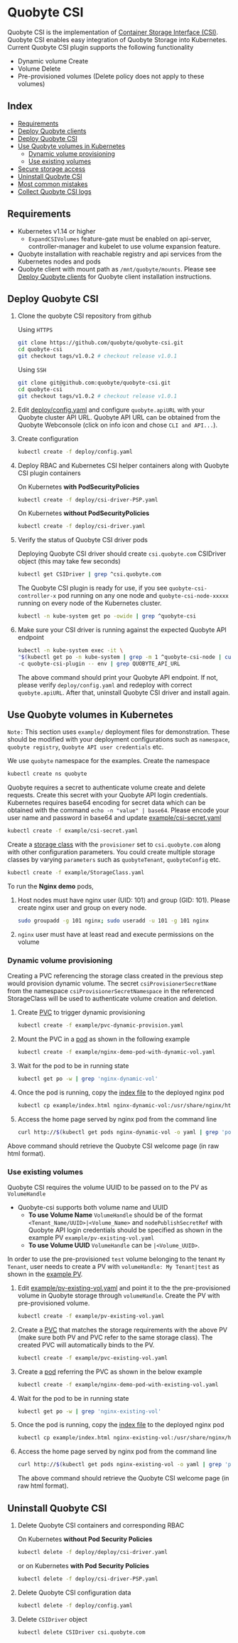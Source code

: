 # Quobyte CSI

Quobyte CSI is the implementation of
 [Container Storage Interface (CSI)](https://github.com/container-storage-interface/spec/tree/release-1.0).
 Quobyte CSI enables easy integration of Quobyte Storage into Kubernetes. Current Quobyte CSI plugin
 supports the following functionality

* Dynamic volume Create
* Volume Delete
* Pre-provisioned volumes (Delete policy does not apply to these volumes)

## Index

* [Requirements](#requirements)
* [Deploy Quobyte clients](docs/deploy_clients.md)
* [Deploy Quobyte CSI](#deploy-quobyte-CSI)
* [Use Quobyte volumes in Kubernetes](#use-quobyte-volumes-in-kubernetes)
  * [Dynamic volume provisioning](#dynamic-volume-provisioning)
  * [Use existing volumes](#use-existing-volumes)
* [Secure storage access](docs/secure-storage-with-psp.md)
* [Uninstall Quobyte CSI](#uninstall-quobyte-csi)
* [Most common mistakes](docs/common_errors.md)
* [Collect Quobyte CSI logs](docs/collect_quobyte_csi_logs.md)

## Requirements

* Kubernetes v1.14 or higher
  * `ExpandCSIVolumes` feature-gate must be enabled on api-server, controller-manager and kubelet
    to use volume expansion feature.
* Quobyte installation with reachable registry and api services from the Kubernetes nodes and pods
* Quobyte client with mount path as `/mnt/quobyte/mounts`. Please see
 [Deploy Quobyte clients](docs/deploy_clients.md) for Quobyte client installation instructions.

## Deploy Quobyte CSI

1. Clone the quobyte CSI repository from github

    Using `HTTPS`

    ```bash
    git clone https://github.com/quobyte/quobyte-csi.git
    cd quobyte-csi
    git checkout tags/v1.0.2 # checkout release v1.0.1
    ```
    Using `SSH`

    ```bash
    git clone git@github.com:quobyte/quobyte-csi.git
    cd quobyte-csi
    git checkout tags/v1.0.2 # checkout release v1.0.1
    ```

2. Edit [deploy/config.yaml](deploy/config.yaml) and configure `quobyte.apiURL` with your Quobyte cluster API URL.
 Quobyte API URL can be obtained from the Quobyte Webconsole (click on info icon and chose `CLI and API...`).

3. Create configuration

    ```bash
    kubectl create -f deploy/config.yaml
    ```

4. Deploy RBAC and Kubernetes CSI helper
 containers along with Quobyte CSI plugin containers

    On Kubernetes **with PodSecurityPolicies**

    ```bash
    kubectl create -f deploy/csi-driver-PSP.yaml
    ```

    On Kubernetes **without PodSecurityPolicies**

    ```bash
    kubectl create -f deploy/csi-driver.yaml
    ```

5. Verify the status of Quobyte CSI driver pods

    Deploying Quobyte CSI driver should create `csi.quobyte.com` CSIDriver
     object (this may take few seconds)

    ```bash
    kubectl get CSIDriver | grep ^csi.quobyte.com
    ```

    The Quobyte CSI plugin is ready for use, if you see `quobyte-csi-controller-x`
    pod running on any one node and `quobyte-csi-node-xxxxx`
    running on every node of the Kubernetes cluster.

    ```bash
    kubectl -n kube-system get po -owide | grep ^quobyte-csi
    ```

6. Make sure your CSI driver is running against the expected Quobyte API endpoint

    ```bash
    kubectl -n kube-system exec -it \
    "$(kubectl get po -n kube-system | grep -m 1 ^quobyte-csi-node | cut -f 1 -d' ')" \
    -c quobyte-csi-plugin -- env | grep QUOBYTE_API_URL  

    ```

    The above command should print your Quobyte API endpoint. If not, please verify `deploy/config.yaml` and redeploy with correct `quobyte.apiURL`.
    After that, uninstall Quobyte CSI driver and install again.

## Use Quobyte volumes in Kubernetes

`Note:` This section uses `example/` deployment files for demonstration. These should be modified
  with your deployment configurations such as `namespace`, `quobyte registry`, `Quobyte API user credentials` etc.

We use `quobyte` namespace for the examples. Create the namespace

  ```bash
  kubectl create ns quobyte
  ```

Quobyte requires a secret to authenticate volume create and delete requests. Create this secret with
 your Quobyte API login credentials. Kubernetes requires base64 encoding for secret data which can be obtained
 with the command `echo -n "value" | base64`. Please encode your user name and password in base64 and
 update [example/csi-secret.yaml](example/csi-secret.yaml)

  ```bash
  kubectl create -f example/csi-secret.yaml
  ```

Create a [storage class](example/StorageClass.yaml) with the `provisioner` set to `csi.quobyte.com` along with other configuration
 parameters. You could create multiple storage classes by varying `parameters` such as
  `quobyteTenant`, `quobyteConfig` etc.

  ```bash
  kubectl create -f example/StorageClass.yaml
  ```

To run the **Nginx demo** pods,

1. Host nodes must have nginx user (UID: 101) and group (GID: 101). Please
 create nginx user and group on every node.

    ```bash
    sudo groupadd -g 101 nginx; sudo useradd -u 101 -g 101 nginx
    ```

2. `nginx` user must have at least read and execute permissions on the volume

### Dynamic volume provisioning

Creating a PVC referencing the storage class created in the previous step would provision dynamic
 volume. The secret `csiProvisionerSecretName` from the namespace `csiProvisionerSecretNamespace`
 in the referenced StorageClass will be used to authenticate volume creation and deletion.

1. Create [PVC](example/pvc-dynamic-provision.yaml) to trigger dynamic provisioning

    ```bash
    kubectl create -f example/pvc-dynamic-provision.yaml
    ```

2. Mount the PVC in a [pod](example/nginx-demo-pod-with-dynamic-vol.yaml) as shown in the following example

    ```bash
    kubectl create -f example/nginx-demo-pod-with-dynamic-vol.yaml
    ```

3. Wait for the pod to be in running state

    ```bash
    kubectl get po -w | grep 'nginx-dynamic-vol'
    ```

4. Once the pod is running, copy the [index file](example/index.html) to the deployed nginx pod

    ```bash
    kubectl cp example/index.html nginx-dynamic-vol:/usr/share/nginx/html/
    ```

4. Access the home page served by nginx pod from the command line

    ```bash
    curl http://$(kubectl get pods nginx-dynamic-vol -o yaml | grep 'podIP:' | awk '{print $2}'):80
    ```

  Above command should retrieve the Quobyte CSI welcome page (in raw html format).

### Use existing volumes

Quobyte CSI requires the volume UUID to be passed on to the PV as `VolumeHandle`  

* Quobyte-csi supports both volume name and UUID
  * **To use Volume Name** `VolumeHandle` should be of the format `<Tenant_Name/UUID>|<Volume_Name>`
   and `nodePublishSecretRef` with Quobyte API login credentials should be specified as shown in the
   example PV `example/pv-existing-vol.yaml`
  * **To use Volume UUID** `VolumeHandle` can be `|<Volume_UUID>`.

In order to use the pre-provisioned `test` volume belonging to the tenant `My Tenant`, user needs to create
 a PV with `volumeHandle: My Tenant|test` as shown in the [example PV](example/pv-existing-vol.yaml).

1. Edit [example/pv-existing-vol.yaml](example/pv-existing-vol.yaml) and point it to the the pre-provisioned volume in Quobyte
 storage through `volumeHandle`. Create the PV with pre-provisioned volume.

    ```bash
    kubectl create -f example/pv-existing-vol.yaml
    ```

2. Create a [PVC](example/pvc-existing-vol.yaml) that matches the storage requirements with the above PV (make sure both PV and PVC refer
 to the same storage class). The created PVC will automatically binds to the PV.

    ```bash
    kubectl create -f example/pvc-existing-vol.yaml
    ```

3. Create a [pod](example/nginx-demo-pod-with-existing-vol.yaml) referring the PVC as shown in the below example

    ```bash
    kubectl create -f example/nginx-demo-pod-with-existing-vol.yaml
    ```

4. Wait for the pod to be in running state

    ```bash
    kubectl get po -w | grep 'nginx-existing-vol'
    ```

5. Once the pod is running, copy the [index file](example/index.html) to the deployed nginx pod

    ```bash
    kubectl cp example/index.html nginx-existing-vol:/usr/share/nginx/html/
    ```

6. Access the home page served by nginx pod from the command line

    ```bash
    curl http://$(kubectl get pods nginx-existing-vol -o yaml | grep 'podIP:' | awk '{print $2}'):80
    ```

    The above command should retrieve the Quobyte CSI welcome page (in raw html format).

## Uninstall Quobyte CSI

1. Delete Quobyte CSI containers and corresponding RBAC

    On Kubernetes **without Pod Security Policies**

    ```bash
    kubectl delete -f deploy/deploy/csi-driver.yaml
    ```
    or on Kubernetes **with Pod Security Policies**

    ```bash
    kubectl delete -f deploy/csi-driver-PSP.yaml
    ```

2. Delete Quobyte CSI configuration data

    ```bash
    kubectl delete -f deploy/config.yaml
    ```

3. Delete `CSIDriver` object

    ```bash
    kubectl delete CSIDriver csi.quobyte.com
    ```
